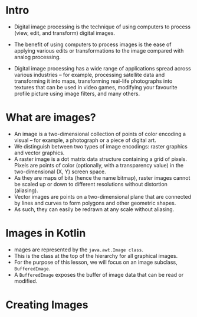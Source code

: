  # Intro
 
- Digital image processing is the technique of using computers to process (view, edit, and transform) digital images. 
- The benefit of using computers to process images is the ease of applying various edits or transformations to the image compared with analog processing.

- Digital image processing has a wide range of applications spread across various industries – for example, processing satellite data and transforming it into maps, transforming real-life photographs into textures that can be used in video games, modifying your favourite profile picture using image filters, and many others.

# What are images?
- An image is a two-dimensional collection of points of color encoding a visual – for example, a photograph or a piece of digital art. 
- We distinguish between two types of image encodings: raster graphics and vector graphics.
- A raster image is a dot matrix data structure containing a grid of pixels. Pixels are points of color (optionally, with a transparency value) in the two-dimensional (X, Y) screen space.
- As they are maps of bits (hence the name bitmap), raster images cannot be scaled up or down to different resolutions without distortion (aliasing).
- Vector images are points on a two-dimensional plane that are connected by lines and curves to form polygons and other geometric shapes. 
- As such, they can easily be redrawn at any scale without aliasing.

# Images in Kotlin
- mages are represented by the `java.awt.Image class`.
- This is the class at the top of the hierarchy for all graphical images. 
- For the purpose of this lesson, we will focus on an image subclass, `BufferedImage`.
- A `BufferedImage` exposes the buffer of image data that can be read or modified.

# Creating Images
